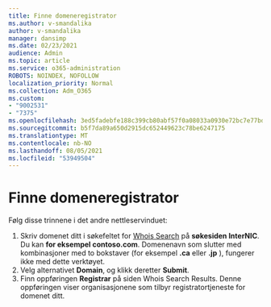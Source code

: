 ```yaml
---
title: Finne domeneregistrator
ms.author: v-smandalika
author: v-smandalika
manager: dansimp
ms.date: 02/23/2021
audience: Admin
ms.topic: article
ms.service: o365-administration
ROBOTS: NOINDEX, NOFOLLOW
localization_priority: Normal
ms.collection: Adm_O365
ms.custom:
- "9002531"
- "7375"
ms.openlocfilehash: 3ed5fadebfe188c399cb80abf57f0a08033a0930e72bc7e77bd9ac889638fe60
ms.sourcegitcommit: b5f7da89a650d2915dc652449623c78be6247175
ms.translationtype: MT
ms.contentlocale: nb-NO
ms.lasthandoff: 08/05/2021
ms.locfileid: "53949504"
---
```

# <a name="find-your-domain-registrar"></a>Finne domeneregistrator

Følg disse trinnene i det andre nettleservinduet:

1. Skriv domenet ditt i søkefeltet for [Whois Search](https://lookup.icann.org/) på **søkesiden InterNIC**. Du kan **for eksempel contoso.com**. Domenenavn som slutter med kombinasjoner med to bokstaver (for eksempel **.ca** eller **.jp** ), fungerer ikke med dette verktøyet.
2. Velg alternativet **Domain**, og klikk deretter **Submit**.
3. Finn oppføringen **Registrar** på siden Whois Search Results. Denne oppføringen viser organisasjonene som tilbyr registratortjeneste for domenet ditt.
